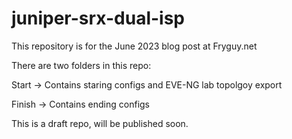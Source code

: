 # juniper-srx-dual-isp

This repository is for the June 2023 blog post at Fryguy.net

There are two folders in this repo:

Start -> Contains staring configs and EVE-NG lab topolgoy export

Finish -> Contains ending configs


This is a draft repo, will be published soon.

